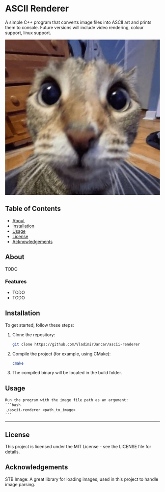 # ASCII Renderer

A simple C++ program that converts image files into ASCII art and prints them to console. Future versions will include video rendering, colour support, linux support.

![Project Banner](assets/img2.png) 

## Table of Contents
- [About](#about)
- [Installation](#installation)
- [Usage](#usage)
- [License](#license)
- [Acknowledgements](#acknowledgements)

## About
TODO


### Features
- TODO
- TODO

## Installation

To get started, follow these steps:

1. Clone the repository:
   ```bash
   git clone https://github.com/VladimirJancar/ascii-renderer
    ```

2. Compile the project (for example, using CMake):
    ```bash
    cmake
    ```

3. The compiled binary will be located in the build folder.

## Usage

    Run the program with the image file path as an argument:
    ```bash
    ./ascii-renderer <path_to_image>
    ```

---

## License

This project is licensed under the MIT License - see the LICENSE file for details.

## Acknowledgements

STB Image: A great library for loading images, used in this project to handle image parsing.